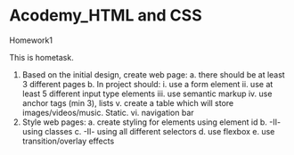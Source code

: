 # Acodemy_HTML and CSS
Homework1

This is hometask.
1. Based on the initial design, create web page:
  a. there should be at least 3 different pages
  b. In project should:
    i. use a form element
    ii. use at least 5 different input type elements
    iii. use semantic markup
    iv. use anchor tags (min 3), lists
    v. create a table which will store images/videos/music. Static.
    vi. navigation bar
2. Style web pages:
  a. create styling for elements using element id
  b. -II- using classes
  c. -II- using all different selectors
  d. use flexbox
  e. use transition/overlay effects
